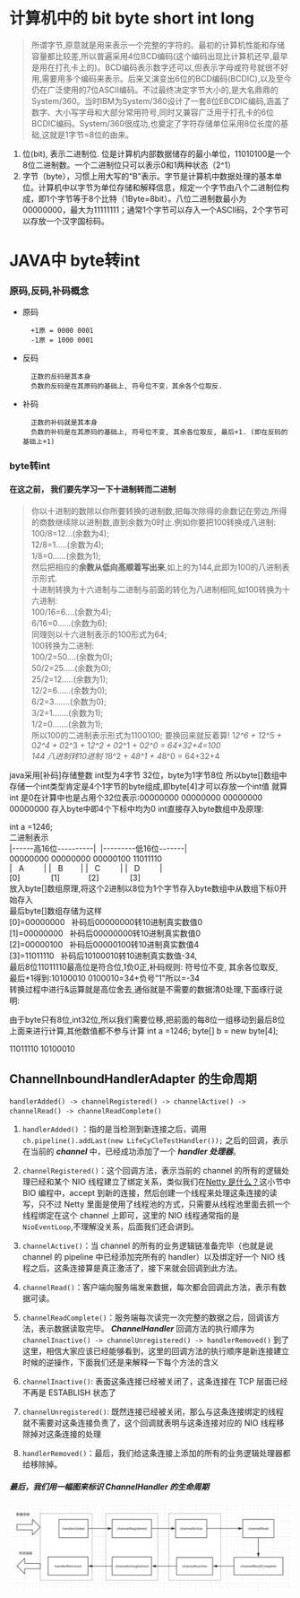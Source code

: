 # 计算机中的 bit byte short int long 
> 所谓字节,原意就是用来表示一个完整的字符的。最初的计算机性能和存储容量都比较差,所以普遍采用4位BCD编码(这个编码出现比计算机还早,最早是用在打孔卡上的)。BCD编码表示数字还可以,但表示字母或符号就很不好用,需要用多个编码来表示。后来又演变出6位的BCD编码(BCDIC),以及至今仍在广泛使用的7位ASCII编码。不过最终决定字节大小的,是大名鼎鼎的System/360。当时IBM为System/360设计了一套8位EBCDIC编码,涵盖了数字、大小写字母和大部分常用符号,同时又兼容广泛用于打孔卡的6位BCDIC编码。System/360很成功,也奠定了字符存储单位采用8位长度的基础,这就是1字节=8位的由来。
1. 位(bit), 表示二进制位. 位是计算机内部数据储存的最小单位，11010100是一个8位二进制数。一个二进制位只可以表示0和1两种状态（2^1）
2. 字节（byte），习惯上用大写的“B”表示。字节是计算机中数据处理的基本单位。计算机中以字节为单位存储和解释信息，规定一个字节由八个二进制位构成，即1个字节等于8个比特（1Byte=8bit）。八位二进制数最小为00000000，最大为11111111；通常1个字节可以存入一个ASCII码，2个字节可以存放一个汉字国标码。

# JAVA中 byte转int
### 原码,反码,补码概念
- 原码

        +1原 = 0000 0001
        -1原 = 1000 0001
- 反码 

        正数的反码是其本身
        负数的反码是在其原码的基础上, 符号位不变，其余各个位取反.
- 补码
        
        正数的补码就是其本身
        负数的补码是在其原码的基础上, 符号位不变, 其余各位取反, 最后+1. (即在反码的基础上+1)
### byte转int
#### 在这之前， 我们要先学习一下十进制转而二进制
> 你以十进制的数除以你所要转换的进制数,把每次除得的余数记在旁边,所得的商数继续除以进制数,直到余数为0时止.例如你要把100转换成八进制: <br>
> 100/8=12...(余数为4); <br>
> 12/8=1.....(余数为4); <br>
> 1/8=0......(余数为1); <br>
> 然后把相应的**余数从低向高顺着写出来**,如上的为144,此即为100的八进制表示形式. <br>
> 十进制转换为十六进制与二进制与前面的转化为八进制相同,如100转换为十六进制: <br>
> 100/16=6....(余数为4); <br>
> 6/16=0......(余数为6); <br>
> 同理则以十六进制表示的100形式为64; <br>
> 100转换为二进制: <br>
> 100/2=50....(余数为0); <br>
> 50/2=25.....(余数为0); <br>
> 25/2=12.....(余数为1); <br>
> 12/2=6......(余数为0); <br>
> 6/2=3.......(余数为0); <br>
> 3/2=1.......(余数为1); <br>
> 1/2=0.......(余数为1); <br>
> 所以100的二进制表示形式为1100100; 
> 要换回来就反着算!
> 1*2^6 + 1*2^5 + 0*2^4 + 0*2^3 + 1*2^2 + 0*2^1 + 0*2^0 = 64+32+4=100 <br>
> 144 八进制转10进制 1*8^2 + 4*8^1 + 4*8^0 = 64+32+4
  
java采用[补码]存储整数 int型为4字节 32位，byte为1字节8位
所以byte[]数组中存储一个int类型肯定是4个1字节的byte组成,即byte[4]才可以存放一个int值
就算int 是0在计算中也是占用个32位表示:00000000 00000000 00000000 00000000 存入byte中即4个下标中均为0
int直接存入byte数组中及原理:

int a =1246;<br>
二进制表示<br>
|------高16位----------|  |---------低16位-------|<br>
00000000 00000000 00000100 11011110<br>
|   A         | |   B        | |   C         | |   D         |<br>
[0]              [1]             [2]              [3]   <br>
放入byte[]数组原理,将这个2进制以8位为1个字节存入byte数组中从数组下标0开始存入<br>
最后byte[]数组存储为这样<br>
[0]=00000000   补码后00000000转10进制真实数值0<br>
[1]=00000000   补码后00000000转10进制真实数值0<br>
[2]=00000100   补码后00000100转10进制真实数值4<br>
[3]=11011110   补码后10100010转10进制真实数值-34,<br>
最后8位11011110最高位是符合位,1负0正,补码规则: 符号位不变, 其余各位取反, <br>
最后+1得到:10100010 0100010=34+负号"1"所以=-34<br>
转换过程中进行&运算就是高位舍去,通俗就是不需要的数据清0处理,下面琢行说明:<br>

由于byte只有8位,int32位,所以我们需要位移,把前面的每8位一组移动到最后8位上面来进行计算,其他数值都不参与计算
int a =1246;
byte[] b = new byte[4];


11011110
10100010


## ChannelInboundHandlerAdapter 的生命周期
`handlerAdded() -> channelRegistered() -> channelActive() -> channelRead() -> channelReadComplete()`
1. `handlerAdded()` ：指的是当检测到新连接之后，调用 `ch.pipeline().addLast(new LifeCyCleTestHandler());` 之后的回调，表示在当前的 ***channel*** 中，已经成功添加了一个 ***handler 处理器***。
2. `channelRegistered()`：这个回调方法，表示当前的 channel 的所有的逻辑处理已经和某个 NIO 线程建立了绑定关系，类似我们在[Netty 是什么？](https://juejin.im/book/5b4bc28bf265da0f60130116/section/5b4bc28b5188251b1f224ee5)这小节中 BIO 编程中，accept 到新的连接，然后创建一个线程来处理这条连接的读写，只不过 Netty 里面是使用了线程池的方式，只需要从线程池里面去抓一个线程绑定在这个 channel 上即可，这里的 NIO 线程通常指的是 `NioEventLoop`,不理解没关系，后面我们还会讲到。
3. `channelActive()`：当 channel 的所有的业务逻辑链准备完毕（也就是说 channel 的 pipeline 中已经添加完所有的 handler）以及绑定好一个 NIO 线程之后，这条连接算是真正激活了，接下来就会回调到此方法。
4. `channelRead()`：客户端向服务端发来数据，每次都会回调此方法，表示有数据可读。
5. `channelReadComplete()`：服务端每次读完一次完整的数据之后，回调该方法，表示数据读取完毕。
***ChannelHandler*** 回调方法的执行顺序为
`channelInactive() -> channelUnregistered() -> handlerRemoved()`
到了这里，相信大家应该已经能够看到，这里的回调方法的执行顺序是新连接建立时候的逆操作，下面我们还是来解释一下每个方法的含义

1. `channelInactive()`: 表面这条连接已经被关闭了，这条连接在 TCP 层面已经不再是 ESTABLISH 状态了
2. `channelUnregistered()`: 既然连接已经被关闭，那么与这条连接绑定的线程就不需要对这条连接负责了，这个回调就表明与这条连接对应的 NIO 线程移除掉对这条连接的处理
3. `handlerRemoved()`：最后，我们给这条连接上添加的所有的业务逻辑处理器都给移除掉。
##### 最后，我们用一幅图来标识 ChannelHandler 的生命周期
![ChannelHandler](./imgs/ChannelHandler生命周期.jpg "ChannelHandler 的生命周期")

